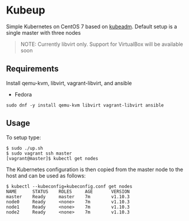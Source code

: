 # Kubeup
Simple Kubernetes on CentOS 7 based on [kubeadm](http://kubernetes.io/docs/admin/kubeadm/). Default setup is a single master with three nodes

> NOTE: Currently libvirt only. Support for VirtualBox will be available soon

## Requirements

Install qemu-kvm, libvirt, vagrant-libvirt, and ansible

* Fedora

```
sudo dnf -y install qemu-kvm libvirt vagrant-libvirt ansible
```

## Usage

To setup type:

```
$ sudo ./up.sh
$ sudo vagrant ssh master
[vagrant@master]$ kubectl get nodes
```

The Kubernetes configuration is then copied from the master node to the host and can be used as follows:

```
$ kubectl --kubeconfig=kubeconfig.conf get nodes
NAME      STATUS    ROLES     AGE       VERSION
master    Ready     master    7m        v1.10.3
node0     Ready     <none>    7m        v1.10.3
node1     Ready     <none>    7m        v1.10.3
node2     Ready     <none>    7m        v1.10.3
```

